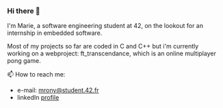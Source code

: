### Hi there 👋

I'm Marie, a software engineering student at 42, on the lookout for an internship in embedded software.

Most of my projects so far are coded in C and C++ but i'm currently working on a webproject: ft_transcendance, which is an online multiplayer pong game.

📫 How to reach me: 
- e-mail: [mrony@student.42.fr](https://www.google.com)
- linkedIn [profile](https://www.linkedin.com/in/marierony/)


<!--
**Makasabi/Makasabi** is a ✨ _special_ ✨ repository because its `README.md` (this file) appears on your GitHub profile.

Here are some ideas to get you started:

- 🔭 I’m currently working on ...
- 🌱 I’m currently learning ...
- 👯 I’m looking to collaborate on ...
- 🤔 I’m looking for help with ...
- 💬 Ask me about ...
- 
- 😄 Pronouns: ...
- ⚡ Fun fact: ...
-->
